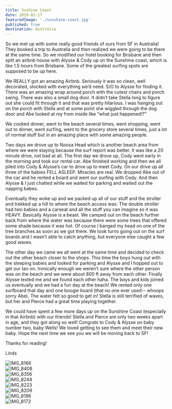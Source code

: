 ```yaml
---
title: Sushine Coast
date: 2019-02-17
featuredImage: './sunshine-coast.jpg'
published: true
destination: Australia
---
```


So we met up with some really good friends of ours from SF in Australia! They booked a trip to Australia and then realized we were going to be there at the same time. So we modified our hotel booking for Brisbane and then split an airbnb house with Alysse & Cody up on the Sunshine coast, which is like 1.5 hours from Brisbane. Some of the greatest surfing spots are supposed to be up here. 

We REALLY got an amazing Airbnb. Seriously it was so clean, well decorated, stocked with everything we’d need. S/O to Alysse for finding it. There was an amazing wrap around porch with the cutest chairs and porch swing. There was also a small dog door. It didn’t take Stella long to figure out she could fit through it and that was pretty hilarious. I was hanging out on the porch with Stella and at some point she wiggled through the dog door and Abe looked at my from inside like “what just happened!?” 

We cooked dinner, went to the beach several times, went shopping, went out to dinner, went surfing, went to the grocery store several times, just a lot of normal stuff but in an amazing place with some amazing people. 

Two days we drove up to Noosa Head which is another beach area from where we were staying because the surf report was better. It was like a 20 minute drive, not bad at all. The first day we drove up, Cody went early in the morning and took our rental car. Abe finished working and then we all piled into Cody & Alysse’s car to drive up to meet Cody. On our drive up all three of the babies FELL ASLEEP. Miracles are real. We dropped Abe out of the car and he rented a board and went our surfing with Cody. And then Alysse & I just chatted while we waited for parking and waited out the napping babes. 

Eventually they woke up and we packed up all of our stuff and the stroller and trekked up a hill to where the beach access was. The double stroller had two babies and a carseat and all the stuff you can imagine so it was HEAVY. Basically Alysse is a beast. We camped out on the beach further back from where the water was because there were some trees that offered some shade because it was hot. Of course I banged my head on one of the tree branches as soon as we got there. We took turns going out on the surf boards and I wasn’t able to catch anything, but everyone else caught a few good waves. 

The other day we came we all went at the same time and decided to check out the other beach closer to the shops. This time the boys hung out with the sleeping babies and looked for parking and Alysse and I hopped out to get our tan on. Ironically enough we weren’t sure where the other person was on the beach and we were about 800 ft away from each other. Finally Alysse texted me and we found each other haha. The boys and kids joined us eventually and we had a fun day at the beach! We rented only one surfboard that day and one boogie board (that no one ever used-- whoops sorry Abe). The water felt so good to get in! Stella is still terrified of waves, but her and Pierce had a great time playing together. 

We could have spent a few more days up on the Sunshine Coast (especially in that Airbnb) with our friends! Stella and Pierce are only two weeks apart in age, and they got along so well! Congrats to Cody & Alysse on baby number two, baby Wells! We loved getting to see them and meet their new baby. Hope the next time we see you we will be moving back to SF!

Thanks for reading!

Linds


![IMG_8166](/IMG_8166.JPG)
<br />
![IMG_8408](/IMG_8408.JPG)
<br />
![IMG_8356](/IMG_8356.JPG)
<br />
![IMG_8248](/IMG_8248.JPG)
<br />
![IMG_8223](/IMG_8223.JPG)
<br />
![IMG_8209](/IMG_8209.JPG)
<br />
![IMG_8186](/IMG_8186.JPG)
<br />
![IMG_8172](/IMG_8172.JPG)
<br />